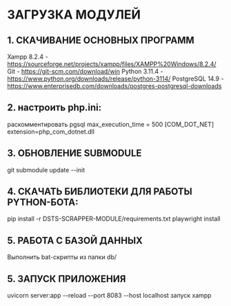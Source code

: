 # ЗАГРУЗКА МОДУЛЕЙ

## 1. СКАЧИВАНИЕ ОСНОВНЫХ ПРОГРАММ
Xampp 8.2.4 - https://sourceforge.net/projects/xampp/files/XAMPP%20Windows/8.2.4/
Git - https://git-scm.com/download/win
Python 3.11.4 - https://www.python.org/downloads/release/python-3114/
PostgreSQL 14.9 - https://www.enterprisedb.com/downloads/postgres-postgresql-downloads

## 2. наcтроить php.ini:
раскомментировать pgsql
max_execution_time = 500 
[COM_DOT_NET]
extension=php_com_dotnet.dll

## 3. ОБНОВЛЕНИЕ SUBMODULE
git submodule update --init

## 4. СКАЧАТЬ БИБЛИОТЕКИ ДЛЯ РАБОТЫ PYTHON-БОТА:
pip install -r DSTS-SCRAPPER-MODULE/requirements.txt
playwright install

## 5. РАБОТА С БАЗОЙ ДАННЫХ
Выполнить bat-скрипты из папки db/

## 5. ЗАПУСК ПРИЛОЖЕНИЯ
uvicorn server:app --reload --port 8083 --host localhost
запуск xampp



